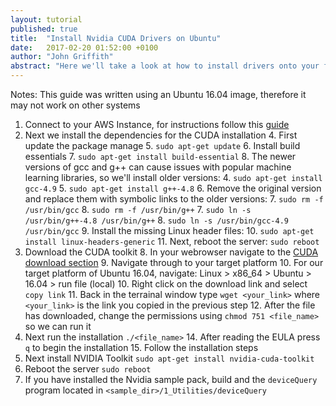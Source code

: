 ```yaml
---
layout: tutorial
published: true
title:  "Install Nvidia CUDA Drivers on Ubuntu"
date:   2017-02-20 01:52:00 +0100
author: "John Griffith"
abstract: "Here we'll take a look at how to install drivers onto your freshly installed Ubuntu box."
---
```


Notes:
This guide was written using an Ubuntu 16.04 image, therefore it may not work on other systems

 1. Connect to your AWS Instance, for instructions follow this [guide](http://docs.aws.amazon.com/AWSEC2/latest/UserGuide/AccessingInstances.html)
 2. Next we install the dependencies for the CUDA installation
	 4. First update the package manage
	 5. `sudo apt-get update`
	 6. Install build essentials
	 7. `sudo apt-get install build-essential`
	 8. The newer versions of gcc and g++ can cause issues with popular machine learning libraries, so we'll install older versions:
	 4. `sudo apt-get install gcc-4.9`
	 5. `sudo apt-get install g++-4.8`
	 6. Remove the original version and replace them with symbolic links to the older versions:
	 7. `sudo rm -f /usr/bin/gcc`
	 8. `sudo rm -f /usr/bin/g++`
	 7. `sudo ln -s /usr/bin/g++-4.8 /usr/bin/g++`
	 8. `sudo ln -s /usr/bin/gcc-4.9 /usr/bin/gcc`
	 9. Install the missing Linux header files:
	 10. `sudo apt-get install linux-headers-generic`
	 11. Next, reboot the server: `sudo reboot`
 3. Download the CUDA toolkit
	 8. In your webrowser navigate to the [CUDA download section](https://developer.nvidia.com/cuda-downloads)
	 9. Navigate through to your target platform
	 10. For our target platform of Ubuntu 16.04, navigate: Linux > x86_64 > Ubuntu > 16.04 > run file (local)
	 10. Right click on the download link and select `copy link`
	 11. Back in the terrainal window type `wget <your_link>` where `<your_link>` is the link you copied in the previous step
	 12. After the file has downloaded, change the permissions using `chmod 751 <file_name>` so we can run it
 4.  Next run the installation `./<file_name>`
	 14. After reading the EULA press `q` to begin the installation
	 15. Follow the installation steps
 17. Next install NVIDIA Toolkit `sudo apt-get install nvidia-cuda-toolkit` 
 18. Reboot the server `sudo reboot`
 19. If you have installed the Nvidia sample pack, build and the `deviceQuery` program located in `<sample_dir>/1_Utilities/deviceQuery`
